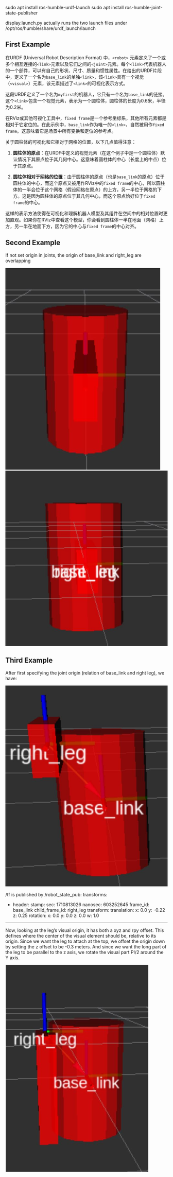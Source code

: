 sudo apt install ros-humble-urdf-launch
sudo apt install ros-humble-joint-state-publisher

display.launch.py actually runs the two launch files under /opt/ros/humble/share/urdf_launch/launch

## First Example

在URDF (Universal Robot Description Format) 中，`<robot>` 元素定义了一个或多个相互连接的`<link>`元素以及它们之间的`<joint>`元素。每个`<link>`代表机器人的一个部件，可以有自己的形状、尺寸、质量和惯性属性。在给出的URDF片段中，定义了一个名为`base_link`的单独`<link>`，该`<link>`具有一个视觉（`<visual>`）元素，该元素描述了`<link>`的可视化表示方式。

这段URDF定义了一个名为`myfirst`的机器人，它只有一个名为`base_link`的链接。这个`<link>`包含一个视觉元素，表示为一个圆柱体，圆柱体的长度为0.6米，半径为0.2米。

在RViz或其他可视化工具中，`fixed frame`是一个参考坐标系，其他所有元素都是相对于它定位的。在此示例中，`base_link`作为唯一的`<link>`，自然被用作`fixed frame`。这意味着它是场景中所有变换和定位的参考点。

关于圆柱体的可视化和它相对于网格的位置，以下几点值得注意：

1. **圆柱体的原点**：在URDF中定义的视觉元素（在这个例子中是一个圆柱体）默认情况下其原点位于其几何中心。这意味着圆柱体的中心（长度上的中点）位于其原点。

2. **圆柱体相对于网格的位置**：由于圆柱体的原点（也是`base_link`的原点）位于圆柱体的中心，而这个原点又被用作RViz中的`fixed frame`的中心，所以圆柱体的一半会位于这个网格（假设网格在原点）的上方，另一半位于网格的下方。这是因为圆柱体的原点位于其几何中心，而这个原点恰好位于`fixed frame`的中心。

这样的表示方法使得在可视化和理解机器人模型及其组件在空间中的相对位置时更加直观。如果你在RViz中查看这个模型，你会看到圆柱体一半在地面（网格）上方，另一半在地面下方，因为它的中心与`fixed frame`的中心对齐。

## Second Example

If not set origin in joints, the origin of base_link and right_leg are overlapping

![](./imgs/1.JPG)
![](./imgs/2.JPG)

## Third Example

After first specifying the joint origin (relation of base_link and right leg), we have:

![](./imgs/3.JPG)

/tf is published by /robot_state_pub:
transforms:
- header:
    stamp:
      sec: 1710813026
      nanosec: 603252645
    frame_id: base_link
  child_frame_id: right_leg
  transform:
    translation:
      x: 0.0
      y: -0.22
      z: 0.25
    rotation:
      x: 0.0
      y: 0.0
      z: 0.0
      w: 1.0
---


Now, looking at the leg’s visual origin, it has both a xyz and rpy offset. This defines where the center of the visual element should be, relative to its origin. Since we want the leg to attach at the top, we offset the origin down by setting the z offset to be -0.3 meters. And since we want the long part of the leg to be parallel to the z axis, we rotate the visual part PI/2 around the Y axis.

![](./imgs/4.JPG)
